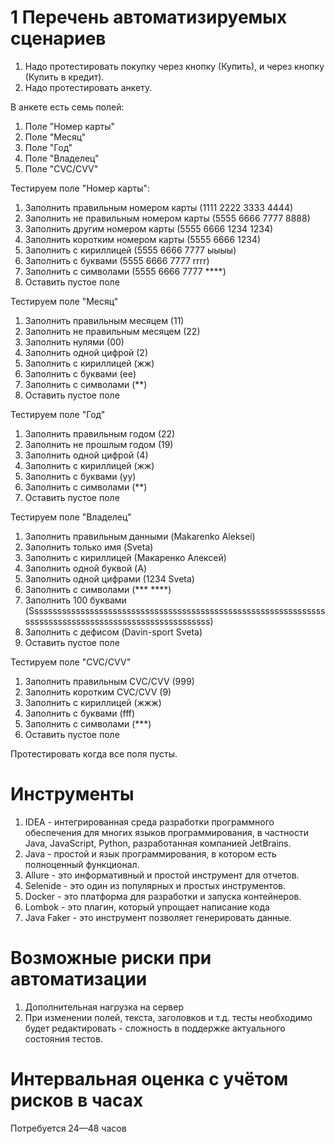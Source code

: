# 1 Перечень автоматизируемых сценариев

1. Надо протестировать покупку через кнопку (Купить), и через кнопку (Купить в кредит).
2. Надо протестировать анкету.

В анкете есть семь полей:
1. Поле "Номер карты"
2. Поле "Месяц"
3. Поле "Год"
4. Поле "Владелец"
5. Поле "CVC/CVV"

Тестируем поле "Номер карты":
1. Заполнить правильным номером карты (1111 2222 3333 4444)
2. Заполнить не правильным номером карты (5555 6666 7777 8888)
3. Заполнить другим номером карты (5555 6666 1234 1234)
4. Заполнить коротким номером карты (5555 6666 1234)
5. Заполнить с кириллицей (5555 6666 7777 ыыыы)
6. Заполнить с буквами (5555 6666 7777 rrrr)
7. Заполнить с символами (5555 6666 7777 ****)
8. Оставить пустое поле

Тестируем поле "Месяц"
1. Заполнить правильным месяцем (11)
2. Заполнить не правильным месяцем (22)
3. Заполнить нулями (00)
4. Заполнить одной цифрой (2)
5. Заполнить с кириллицей (жж)
6. Заполнить с буквами (ee)
7. Заполнить с символами (**)
8. Оставить пустое поле

Тестируем поле "Год"
1. Заполнить правильным годом (22)
2. Заполнить не прошлым годом (19)
3. Заполнить одной цифрой (4)
4. Заполнить с кириллицей (жж)
5. Заполнить с буквами (yy)
6. Заполнить с символами (**)
7. Оставить пустое поле

Тестируем поле "Владелец"
1. Заполнить правильным данными (Makarenko Aleksei)
2. Заполнить только имя (Sveta)
3. Заполнить с кириллицей (Макаренко Алексей)
4. Заполнить одной буквой (A)
5. Заполнить одной цифрами (1234 Sveta)
6. Заполнить с символами (*** ****)
7. Заполнить 100 буквами (Ssssssssssssssssssssssssssssssssssssssssssssssssssssssssssssssssssssssssssssssssssssssssssssssssssssssss)
8. Заполнить с дефисом (Davin-sport Sveta)
9. Оставить пустое поле

Тестируем поле "CVC/CVV"
1. Заполнить правильным CVC/CVV (999)
2. Заполнить коротким CVC/CVV (9)
3. Заполнить с кириллицей (жжж)
4. Заполнить с буквами (fff)
5. Заполнить с символами (***)
6. Оставить пустое поле

Протестировать когда все поля пусты.

# Инструменты
1. IDEA - интегрированная среда разработки программного обеспечения для многих языков программирования, в частности Java, JavaScript, Python, разработанная компанией JetBrains.
2. Java - простой и язык программирования, в котором есть полноценный функционал.
3. Allure - это информативный и простой инструмент для отчетов.
4. Selenide - это один из популярных и простых инструментов.
5. Docker - это платформа для разработки и запуска контейнеров.
6. Lombok - это плагин, который упрощает написание кода
7. Java Faker - это инструмент позволяет генерировать данные.

# Возможные риски при автоматизации
1. Дополнительная нагрузка на сервер
2. При изменении полей, текста, заголовков и т.д. тесты необходимо будет редактировать - сложность в поддержке актуального состояния тестов.

# Интервальная оценка с учётом рисков в часах
Потребуется 24—48 часов
